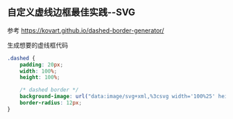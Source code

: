 ## 自定义虚线边框最佳实践--SVG

参考 https://kovart.github.io/dashed-border-generator/

生成想要的虚线框代码

```css
.dashed {
    padding: 20px;
    width: 100%;
    height: 100%;

    /* dashed border */
    background-image: url("data:image/svg+xml,%3csvg width='100%25' height='100%25' xmlns='http://www.w3.org/2000/svg'%3e%3crect width='100%25' height='100%25' fill='none' rx='12' ry='12' stroke='%23333' stroke-width='2' stroke-dasharray='8' stroke-dashoffset='98' stroke-linecap='round'/%3e%3c/svg%3e");
    border-radius: 12px;
}
```
